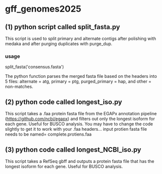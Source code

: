 # gff_genomes2025

## (1) python script called split_fasta.py 

This script is used to split primary and alternate contigs after polishing with medaka and after purging duplicates with purge_dup. 

### usage
split_fasta('consensus.fasta')

The python function parses the merged fasta file based on the headers into 5 files: alternate = atg, primary = ptg, purged_primary = hap, and other = non-matches.

## (2) python code called longest_iso.py
This script takes a .faa protein fasta file from the EGAPx annotation pipeline (https://github.com/ncbi/egapx) and filters out only the longest isoform for each gene. Useful for BUSCO analysis. You may have to change the code slightly to get it to work with your .faa headers... 
input protien fasta file needs to be named= complete.protiens.faa

## (3) python code called longest_NCBI_iso.py
This script takes a RefSeq gbff and outputs a protein fasta file that has the longest isoform for each gene. Useful for BUSCO analysis. 
